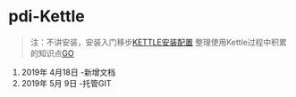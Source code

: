 # pdi-Kettle
> 注：不讲安装，安装入门移步[KETTLE安装配置](https://www.cnblogs.com/missfox18/p/7215062.html)
整理使用Kettle过程中积累的知识点[GO](/ETL之Kettle使用手册2019（更新中）.md)
1. 2019年 4月18日  -新增文档
2. 2019年 5月 9日  -托管GIT
